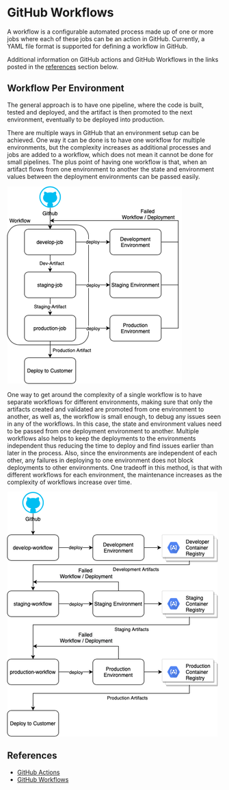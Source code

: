 # GitHub Workflows

A workflow is a configurable automated process made up of one or more jobs where each of these jobs can be an action in GitHub. Currently, a YAML file format is supported for defining a workflow in GitHub.

Additional information on GitHub actions and GitHub Workflows in the links posted in the [references](#References) section below.

## Workflow Per Environment

The general approach is to have one pipeline, where the code is built, tested and deployed, and the artifact is then promoted to the next environment, eventually to be deployed into production.

There are multiple ways in GitHub that an environment setup can be achieved. One way it can be done is to have one workflow for multiple environments, but the complexity increases as additional processes and jobs are added to a workflow, which does not mean it cannot be done for small pipelines. The plus point of having one workflow is that, when an artifact flows from one environment to another the state and environment values between the deployment environments can be passed easily.

![Workflow-Designs-Dependent-Workflows](images/Workflow-Designs-Dependent-Workflows.png)

One way to get around the complexity of a single workflow is to have separate workflows for different environments, making sure that only the artifacts created and validated are promoted from one environment to another, as well as, the workflow is small enough, to debug any issues seen in any of the workflows. In this case, the state and environment values need to be passed from one deployment environment to another. Multiple workflows also helps to keep the deployments to the environments independent thus reducing the time to deploy and find issues earlier than later in the process. Also, since the environments are independent of each other, any failures in deploying to one environment does not block deployments to other environments. One tradeoff in this method, is that with different workflows for each environment, the maintenance increases as the complexity of workflows increase over time.

![Workflow-Designs-Independent-Workflows](images/Workflow-Designs-Independent-Workflows.png)

## References

- [GitHub Actions](https://docs.github.com/en/actions)
- [GitHub Workflows](https://docs.github.com/en/actions/reference/workflow-syntax-for-github-actions)

